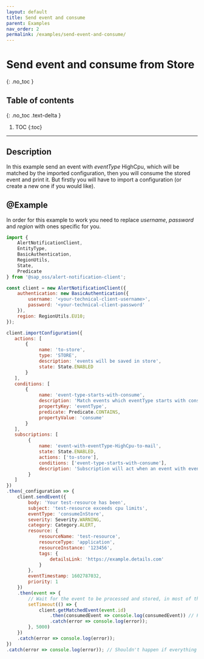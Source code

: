 ```yaml
---
layout: default
title: Send event and consume
parent: Examples
nav_order: 2
permalink: /examples/send-event-and-consume/
---
```


# Send event and consume from Store
{: .no_toc }

## Table of contents
{: .no_toc .text-delta }

1. TOC
{:toc}

---

## Description

In this example send an event with _eventType_ HighCpu, which will be matched by the imported configuration, then you will consume the stored event and print it. But firstly you will have to import a configuration (or create a new one if you would like).

## @Example

In order for this example to work you need to replace _username_, _password_ and  _region_  with ones specific for you.

```js
import {
    AlertNotificationClient,
    EntityType,
    BasicAuthentication,
    RegionUtils,
    State,
    Predicate
} from '@sap_oss/alert-notification-client';

const client = new AlertNotificationClient({
    authentication: new BasicAuthentication({
        username: '<your-technical-client-username>',
        password: '<your-technical-client-password'
    }),
    region: RegionUtils.EU10;
});

client.importConfiguration({
   actions: [
       {
            name: 'to-store',
            type: 'STORE',
            description: 'events will be saved in store',
            state: State.ENABLED
       }
   ],
   conditions: [
       {
            name: 'event-type-starts-with-consume',
            description: 'Match events which eventType starts with consume',
            propertyKey: 'eventType',
            predicate: Predicate.CONTAINS,
            propertyValue: 'consume'
       }
   ],
   subscriptions: [
        {
            name: 'event-with-eventType-HighCpu-to-mail',
            state: State.ENABLED,
            actions: ['to-store'],
            conditions: ['event-type-starts-with-consume'],
            description: 'Subscription will act when an event with eventType which starts with consume is received and will store it for further consuming'
        }
   ]
})
.then(_configuration => {
    client.sendEvent({
        body: 'Your test-resource has been',
        subject: 'test-resource exceeds cpu limits',
        eventType: 'consumeInStore',
        severity: Severity.WARNING,
        category: Category.ALERT,
        resource: {
            resourceName: 'test-resource',
            resourceType: 'application',
            resourceInstance: '123456',
            tags: {
                detailsLink: 'https://example.details.com'
            }
        },
        eventTimestamp: 1602787032,
        priority: 1
    })
    .then(event => {
        // Wait for the event to be processed and stored, in most of the cases it will take less time than 5 seconds, but just to be on the safe side
        setTimeout(() => {
            client.getMatchedEvent(event.id)
                .then(consumedEvent => console.log(consumedEvent)) // Print the consumed event
                .catch(error => console.log(error));
        }, 5000)
    })
    .catch(error => console.log(error));
})
.catch(error => console.log(error)); // Shouldn't happen if everything above is setup correctly
```
